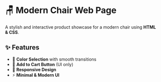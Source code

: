 # 🪑 Modern Chair Web Page

A stylish and interactive product showcase for a modern chair using **HTML & CSS**.  

## ✨ Features  
- 🎨 **Color Selection** with smooth transitions  
- 🛒 **Add to Cart Button** (UI only)  
- 📱 **Responsive Design**  
- ⚡ **Minimal & Modern UI** 
